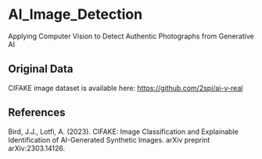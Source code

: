 # AI_Image_Detection
Applying Computer Vision to Detect Authentic Photographs from Generative AI

## Original Data

CIFAKE image dataset is available here: https://github.com/2spi/ai-v-real

## References

Bird, J.J., Lotfi, A. (2023). CIFAKE: Image Classification and Explainable Identification of AI-Generated Synthetic Images. arXiv preprint arXiv:2303.14126.
